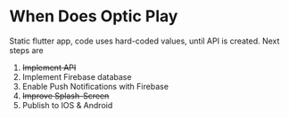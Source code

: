 # When Does Optic Play

Static flutter app, code uses hard-coded values, until API is created.
Next steps are
1. ~~Implement API~~
1. Implement Firebase database
2. Enable Push Notifications with Firebase
3. ~~Improve Splash-Screen~~
4. Publish to IOS & Android
